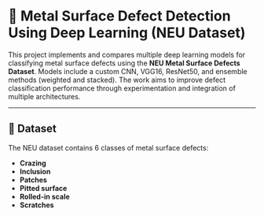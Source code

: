 # 🧠 Metal Surface Defect Detection Using Deep Learning (NEU Dataset)

This project implements and compares multiple deep learning models for classifying metal surface defects using the **NEU Metal Surface Defects Dataset**. Models include a custom CNN, VGG16, ResNet50, and ensemble methods (weighted and stacked). The work aims to improve defect classification performance through experimentation and integration of multiple architectures.

---

## 📁 Dataset

The NEU dataset contains 6 classes of metal surface defects:

- **Crazing**
- **Inclusion**
- **Patches**
- **Pitted surface**
- **Rolled-in scale**
- **Scratches**


